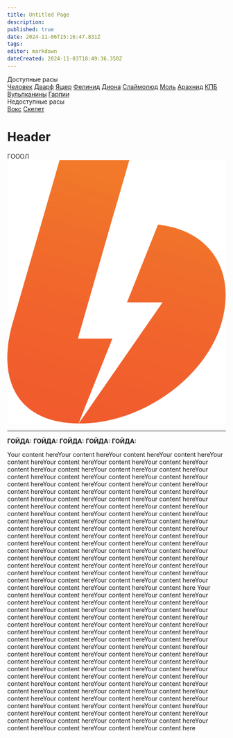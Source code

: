 ```yaml
---
title: Untitled Page
description: 
published: true
date: 2024-11-06T15:16:47.831Z
tags: 
editor: markdown
dateCreated: 2024-11-03T18:49:36.350Z
---
```


<div class="races">
	<div class="r1">
    <div>Доступные расы</div>
    <div><a href="">Человек</a> <a href="">Дварф</a> <a href="">Ящер</a> <a href="">Фелинид</a> <a href="">Диона</a> <a href="">Слаймолюд</a> <a href="">Моль</a> <a href="">Арахнид</a> <a href="">КПБ</a> <a href="">Вульпканины</a> <a href="">Гарпии</a></div>
  </div>
	<div class="r2">
    <div>Недоступные расы</div>
    <div><a href="">Вокс</a> <a href="">Скелет</a></div>
  </div>
</div>

# Header
<div class="race">
  <div class="name">ГОООЛ</div>
  <div><img src="/boosty.png"></div>
  <div class="pers">
    <hr>
    <b>ГОЙДА:</b>
    <b>ГОЙДА:</b>
    <b>ГОЙДА:</b>
    <b>ГОЙДА:</b>
    <b>ГОЙДА:</b>
	</div>
</div>

Your content hereYour content hereYour content hereYour content hereYour content hereYour content hereYour content hereYour content hereYour content hereYour content 
hereYour content hereYour content hereYour content hereYour content hereYour content hereYour content hereYour content hereYour content hereYour content hereYour content 
hereYour content hereYour content hereYour content hereYour content hereYour content hereYour content hereYour content hereYour content hereYour content hereYour content hereYour content hereYour content hereYour content hereYour content hereYour content hereYour content hereYour content hereYour content hereYour content hereYour content 
hereYour content hereYour content hereYour content hereYour content hereYour content hereYour content hereYour content hereYour content hereYour content hereYour content hereYour content hereYour content hereYour content hereYour content hereYour content hereYour content hereYour content hereYour content hereYour content hereYour content hereYour content hereYour content hereYour content hereYour content hereYour content 
hereYour content hereYour content hereYour content hereYour content hereYour content hereYour content hereYour content hereYour content hereYour content hereYour content hereYour content here 
Your content hereYour content hereYour content hereYour content hereYour content hereYour content hereYour content hereYour content hereYour content hereYour content 
hereYour content hereYour content hereYour content hereYour content hereYour content hereYour content hereYour content hereYour content hereYour content hereYour content 
hereYour content hereYour content hereYour content hereYour content hereYour content hereYour content hereYour content hereYour content hereYour content hereYour content hereYour content hereYour content hereYour content hereYour content hereYour content hereYour content hereYour content hereYour content hereYour content hereYour content 
hereYour content hereYour content hereYour content hereYour content hereYour content hereYour content hereYour content hereYour content hereYour content hereYour content hereYour content hereYour content hereYour content hereYour content hereYour content hereYour content hereYour content hereYour content hereYour content hereYour content hereYour content hereYour content hereYour content hereYour content hereYour content 
hereYour content hereYour content hereYour content hereYour content hereYour content hereYour content hereYour content hereYour content hereYour content hereYour content hereYour content here 